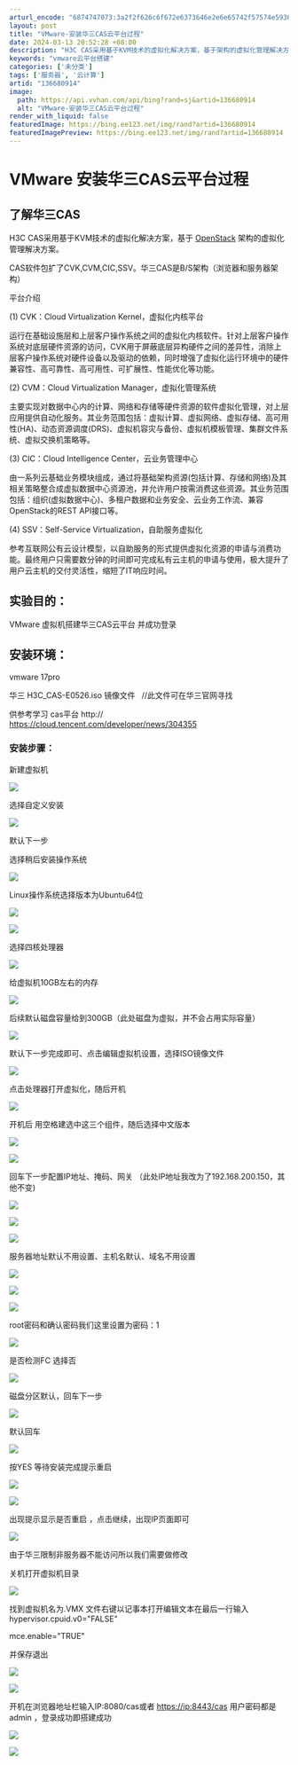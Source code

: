 ```yaml
---
arturl_encode: "6874747073:3a2f2f626c6f672e6373646e2e6e65742f57574e593636362f:61727469636c652f64657461696c732f313336363830393134"
layout: post
title: "VMware-安装华三CAS云平台过程"
date: 2024-03-13 20:52:28 +08:00
description: "H3C CAS采用基于KVM技术的虚拟化解决方案，基于架构的虚拟化管理解决方案。CAS软件包扩了CV"
keywords: "vmware云平台搭建"
categories: ['未分类']
tags: ['服务器', '云计算']
artid: "136680914"
image:
  path: https://api.vvhan.com/api/bing?rand=sj&artid=136680914
  alt: "VMware-安装华三CAS云平台过程"
render_with_liquid: false
featuredImage: https://bing.ee123.net/img/rand?artid=136680914
featuredImagePreview: https://bing.ee123.net/img/rand?artid=136680914
---
```


# VMware 安装华三CAS云平台过程

## 了解华三CAS

H3C CAS采用基于KVM技术的虚拟化解决方案，基于
[OpenStack](https://so.csdn.net/so/search?q=OpenStack&spm=1001.2101.3001.7020 "OpenStack")
架构的虚拟化管理解决方案。

CAS软件包扩了CVK,CVM,CIC,SSV。华三CAS是B/S架构（浏览器和服务器架构）

平台介绍

(1) CVK：Cloud Virtualization Kernel，虚拟化内核平台

运行在基础设施层和上层客户操作系统之间的虚拟化内核软件。针对上层客户操作系统对底层硬件资源的访问，CVK用于屏蔽底层异构硬件之间的差异性，消除上层客户操作系统对硬件设备以及驱动的依赖，同时增强了虚拟化运行环境中的硬件兼容性、高可靠性、高可用性、可扩展性、性能优化等功能。

(2) CVM：Cloud Virtualization Manager，虚拟化管理系统

主要实现对数据中心内的计算、网络和存储等硬件资源的软件虚拟化管理，对上层应用提供自动化服务。其业务范围包括：虚拟计算、虚拟网络、虚拟存储、高可用性(HA)、动态资源调度(DRS)、虚拟机容灾与备份、虚拟机模板管理、集群文件系统、虚拟交换机策略等。

(3) CIC：Cloud Intelligence Center，云业务管理中心

由一系列云基础业务模块组成，通过将基础架构资源(包括计算、存储和网络)及其相关策略整合成虚拟数据中心资源池，并允许用户按需消费这些资源。其业务范围包括：组织(虚拟数据中心)、多租户数据和业务安全、云业务工作流、兼容OpenStack的REST API接口等。

(4) SSV：Self-Service Virtualization，自助服务虚拟化

参考互联网公有云设计模型，以自助服务的形式提供虚拟化资源的申请与消费功能。最终用户只需要数分钟的时间即可完成私有云主机的申请与使用，极大提升了用户云主机的交付灵活性，缩短了IT响应时间。

## 实验目的：

VMware 虚拟机搭建华三CAS云平台 并成功登录

## 安装环境：

vmware 17pro

华三 H3C\_CAS-E0526.iso 镜像文件   //此文件可在华三官网寻找

供参考学习 cas平台
http:// https://cloud.tencent.com/developer/news/304355

### 安装步骤：

新建虚拟机

![](https://i-blog.csdnimg.cn/blog_migrate/2dd337b031253c23a57cd33950086af9.png)

选择自定义安装

![](https://i-blog.csdnimg.cn/blog_migrate/738ba212d4f22cb82699b6349fd734bb.png)

默认下一步

选择稍后安装操作系统

![](https://i-blog.csdnimg.cn/blog_migrate/d2ff01d100ee7b75288721a50e3f42bc.png)

Linux操作系统选择版本为Ubuntu64位

![](https://i-blog.csdnimg.cn/blog_migrate/dbfc1496d3c2eac16761a70a0ed6bc92.png)

![](https://i-blog.csdnimg.cn/blog_migrate/f774ebba172a718b83c34a1ad50b0e24.png)

选择四核处理器

![](https://i-blog.csdnimg.cn/blog_migrate/c09df09d777d33e30bfcbe5eef2b8944.png)

给虚拟机10GB左右的内存

![](https://i-blog.csdnimg.cn/blog_migrate/d629931bbfbfd6e44436c43099d82ba1.png)

后续默认磁盘容量给到300GB（此处磁盘为虚拟，并不会占用实际容量）

![](https://i-blog.csdnimg.cn/blog_migrate/f1f99476f6ff51fd81c1c1c85b2494d6.png)

默认下一步完成即可、点击编辑虚拟机设置，选择ISO镜像文件

![](https://i-blog.csdnimg.cn/blog_migrate/7d98091fdbe7c5cc3bbc647cae105464.png)

点击处理器打开虚拟化，随后开机

![](https://i-blog.csdnimg.cn/blog_migrate/3fac01bcd376c3f2861d5d0cc15b54ba.png)

开机后 用空格建选中这三个组件，随后选择中文版本

![](https://i-blog.csdnimg.cn/blog_migrate/3c775070acee0c988d4c7a8e940964e7.png)

![](https://i-blog.csdnimg.cn/blog_migrate/3ab18d81b0f0fa7202a9446a1e7d92ef.png)

回车下一步配置IP地址、掩码、网关 （此处IP地址我改为了192.168.200.150，其他不变)

![](https://i-blog.csdnimg.cn/blog_migrate/81154778eb4d3dbf82e802a3e5421463.png)

![](https://i-blog.csdnimg.cn/blog_migrate/848739344e15297bc029b3380885a270.png)

![](https://i-blog.csdnimg.cn/blog_migrate/e32d4e0f3115e118508a7f7db099a020.png)

服务器地址默认不用设置、主机名默认、域名不用设置

![](https://i-blog.csdnimg.cn/blog_migrate/bf768b9ec62fa4999a43461f72757b1c.png)

![](https://i-blog.csdnimg.cn/blog_migrate/8cb95899bd362d2ed2000ef01dadab06.png)

![](https://i-blog.csdnimg.cn/blog_migrate/d8b9b540222d00c58badb3ce384c15c7.png)

root密码和确认密码我们这里设置为密码：1

![](https://i-blog.csdnimg.cn/blog_migrate/5876cfb1e03e57e53131ceed398aa8be.png)

是否检测FC 选择否

![](https://i-blog.csdnimg.cn/blog_migrate/ef7842dc31130bb97e85d7e63eadaef6.png)

磁盘分区默认，回车下一步

![](https://i-blog.csdnimg.cn/blog_migrate/48c2a512ca1d01c9fc10d44d95267bb8.png)

默认回车

![](https://i-blog.csdnimg.cn/blog_migrate/e394f25306c32530bd3fd613723a8aa7.png)

按YES 等待安装完成提示重启

![](https://i-blog.csdnimg.cn/blog_migrate/5ac7c575c145f07e7617e1e6bcca7e89.png)

![](https://i-blog.csdnimg.cn/blog_migrate/815f3355ae11620607fc2e81ef7188d5.png)

出现提示显示是否重启 ，点击继续，出现IP页面即可

![](https://i-blog.csdnimg.cn/blog_migrate/25a91e6f0553dbbeadd375908274aa60.png)

由于华三限制非服务器不能访问所以我们需要做修改

关机打开虚拟机目录

![](https://i-blog.csdnimg.cn/blog_migrate/b944b860e1732d1a419d5dd5eb29f604.png)

找到虚拟机名为.VMX 文件右键以记事本打开编辑文本在最后一行输入hypervisor.cpuid.v0="FALSE"
  
mce.enable="TRUE"

并保存退出

![](https://i-blog.csdnimg.cn/blog_migrate/be38195cb6ed58e90304eeb63b4bdfaa.png)

![](https://i-blog.csdnimg.cn/blog_migrate/7a9b202166055743cd002d0b07041ef1.png)

开机在浏览器地址栏输入IP:8080/cas或者
[https://ip:8443/cas](https://ip:8443/cas "https://ip:8443/cas")
用户密码都是admin ，登录成功即搭建成功

![](https://i-blog.csdnimg.cn/blog_migrate/efa3a7f60eda5bc190b968b7f03d274c.png)

![](https://i-blog.csdnimg.cn/blog_migrate/7922150df57c02fb8187d7a5bdb2dde9.png)